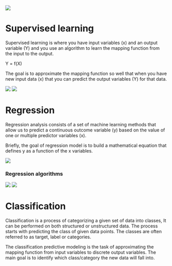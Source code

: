 <img src='https://litslink.com/media/1/_machine-learning-types-infographics_1.png'>

# Supervised learning

Supervised learning is where you have input variables (x) and an output
variable (Y) and you use an algorithm to learn the mapping function from
the input to the output.

Y = f(X)

The goal is to approximate the mapping function so well that when you have
new input data (x) that you can predict the output variables (Y) for that
data.

<img src='https://miro.medium.com/max/954/1*HKJTVHXyTBsR-3ljuBL6qQ.png'>

<img src='http://en.proft.me/media/science/ml_svlw.jpg'>

# Regression

Regression analysis consists of a set of machine learning methods that allow us to predict a continuous outcome variable (y) based on the value of one or multiple predictor variables (x).

Briefly, the goal of regression model is to build a mathematical equation that defines y as a function of the x variables.

<img src='https://www.analyticsvidhya.com/wp-content/uploads/2015/08/Regression_Type.png'>

<h3>Regression algorithms</h3>

<img src='https://static.javatpoint.com/tutorial/machine-learning/images/types-of-regression.png'>

<img src='https://www.wallstreetmojo.com/wp-content/uploads/2019/11/Regression.png'>

# Classification

Classification is a process of categorizing a given set of data into classes, It can be performed on both structured or unstructured data. The process starts with predicting the class of given data points. The classes are often referred to as target, label or categories.

The classification predictive modeling is the task of approximating the mapping function from input variables to discrete output variables. The main goal is to identify which class/category the new data will fall into.
